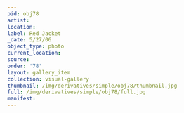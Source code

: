 ```yaml
---
pid: obj78
artist: 
location: 
label: Red Jacket
_date: 5/27/06
object_type: photo
current_location: 
source: 
order: '78'
layout: gallery_item
collection: visual-gallery
thumbnail: /img/derivatives/simple/obj78/thumbnail.jpg
full: /img/derivatives/simple/obj78/full.jpg
manifest: 
---
```

